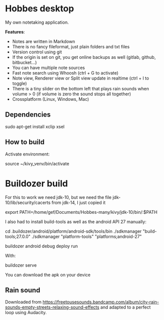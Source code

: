 # Hobbes desktop

My own notetaking application.

**Features**:

* Notes are written in Markdown
* There is no fancy fileformat, just plain folders and txt files
* Version control using git
* If the origin is set on git, you get online backups as well (gitlab, github, bitbucket...)
* You can have multiple note sources 
* Fast note search using Whoosh (ctrl + G to activate)
* Note view, Renderer view or Split view update in realtime (ctrl + l to toggle)
* There is a tiny slider on the bottom left that plays rain sounds when volume > 0 (if volume is zero the sound stops all together)
* Crossplatform (Linux, Windows, Mac)

## Dependencies

sudo apt-get install xclip xsel

## How to build
Activate environment:

source ~/kivy_venv/bin/activate

# Buildozer build

For this to work we need jdk-10, but we need the file jdk-10/lib/security/cacerts from jdk-14, I just copied it

export PATH=/home/gef/Documents/Hobbes-many/kivy/jdk-10/bin/:$PATH

I also had to install build-tools as well as the android API 27 manually:

cd .buildozer/android/platform/android-sdk/tools/bin
./sdkmanager "build-tools;27.0.0"
./sdkmanager  "platform-tools" "platforms;android-27"

buildozer android debug deploy run

With:

buildozer serve

You can download the apk on your device

## Rain sound
Downloaded from https://freetousesounds.bandcamp.com/album/city-rain-sounds-empty-streets-relaxing-sound-effects and adapted to a perfect loop using Audacity.
